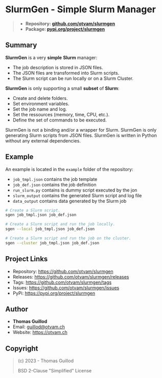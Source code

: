 # SlurmGen - Simple Slurm Manager

> * **Repository: [github.com/otvam/slurmgen](https://github.com/otvam/slurmgen)**
> * **Package: [pypi.org/project/slurmgen](https://pypi.org/project/slurmgen)**

## Summary

**SlurmGen** is a very **simple** **Slurm** manager:
* The job description is stored in JSON files.
* The JSON files are transformed into Slurm scripts.
* The Slurm script can be run locally or on a Slurm Cluster.

**SlurmGen** is only supporting a small **subset** of **Slurm**:
* Create and delete folders.
* Set environment variables.
* Set the job name and log.
* Set the ressources (memory, time, CPU, etc.).
* Define the set of commands to be executed.

SlurmGen is not a binding and/or a wrapper for Slurm.
SlurmGen is only generating Slurm scripts from JSON files.
SlurmGen is written in Python without any external dependencies.

## Example

An example is located in the `example` folder of the repository:
* `job_tmpl.json` contains the job template
* `job_def.json` contains the job definition
* `run_slurm.py` contains is dummy script executed by the jon
* `slurm_output` contains the generated Slurm script and log file
* `data_output` contains data generated by the Slurm job

```bash
# Create a Slurm script.
sgen job_tmpl.json job_def.json

# Create a Slurm script and run the job locally.
sgen --local job_tmpl.json job_def.json

# Create a Slurm script and run the job on the cluster.
sgen --cluster job_tmpl.json job_def.json
```

## Project Links

* Repository: https://github.com/otvam/slurmgen
* Releases: https://github.com/otvam/slurmgen/releases
* Tags: https://github.com/otvam/slurmgen/tags
* Issues: https://github.com/otvam/slurmgen/issues
* PyPi: https://pypi.org/project/slurmgen

## Author

* **Thomas Guillod**
* Email: guillod@otvam.ch
* Website: https://otvam.ch

## Copyright

> (c) 2023 - Thomas Guillod
> 
>  BSD 2-Clause "Simplified" License
